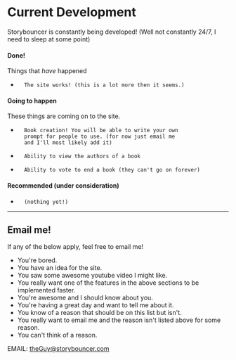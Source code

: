 Current Development
===================

Storybouncer is constantly being developed!
(Well not constantly 24/7, I need to sleep at some point)

#### Done!
Things that *have* happened

*		The site works! (this is a lot more then it seems.)


#### Going to happen
These things are coming on to the site.

*       Book creation! You will be able to write your own 
		prompt for people to use. (for now just email me
	    and I'll most likely add it)
*		Ability to view the authors of a book
*		Ability to vote to end a book (they can't go on forever)


#### Recommended (under consideration)

*		(nothing yet!)

----------------------------------------

## Email me! ##

If any of the below apply, feel free to email me!

* You're bored.
* You have an idea for the site.
* You saw some awesome youtube video I might like.
* You really want one of the features in the above 
  sections to be implemented faster.
* You're awesome and I should know about you.
* You're having a great day and want to tell me about it.
* You know of a reason that should be on this list but isn't.
* You really want to email me and the reason isn't listed 
  above for some reason.
* You can't think of a reason.

EMAIL: <theGuy@storybouncer.com>
